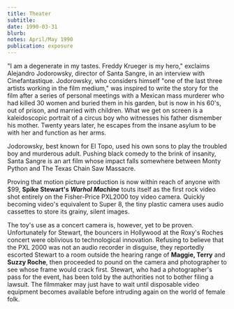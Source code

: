 ```yaml
---
title: Theater
subtitle: 
date: 1990-03-31
blurb: 
notes: April/May 1990
publication: exposure
---
```



"I am a degenerate in my tastes. Freddy Krueger is my hero," exclaims Alejandro Jodorowsky, director of Santa Sangre, in an interview with Cinefantastique. Jodorowsky, who considers himself "one of the last three artists working in the film medium," was inspired to write the story for the film after a series of personal meetings with a Mexican mass murderer who had killed 30 women and buried them in his garden, but is now in his 60's, out of prison, and married with children. What we get on screen is a kaleidoscopic portrait of a circus boy who witnesses his father dismember his mother. Twenty years later, he escapes from the insane asylum to be with her and function as her arms.

Jodorowsky, best known for El Topo, used his own sons to play the troubled boy and murderous adult. Pushing black comedy to the brink of insanity, Santa Sangre is an art film whose impact falls somewhere between Monty Python and The Texas Chain Saw Massacre.

Proving that motion picture production is now within reach of anyone with $99, **Spike Stewart's _Warhol Machine_** touts itself as the first rock video shot entirely on the Fisher-Price PXL2000 toy video camera. Quickly becoming video's equivalent to Super 8, the tiny plastic camera uses audio cassettes to store its grainy, silent images.

The toy's use as a concert camera is, however, yet to be proven. Unfortunately for Stewart, the bouncers in Hollywood at the Roxy's Roches concert were oblivious to technological innovation. Refusing to believe that the PXL 2000 was not an audio recorder in disguise, they reportedly escorted Stewart to a room outside the hearing range of **Maggie, Terry** and **Suzzy Roche**, then proceeded to pound on the camera and photographer to see whose frame would crack first. Stewart, who had a photographer's pass for the event, has been told by the authorities not to bother filing a lawsuit. The filmmaker may just have to wait until disposable video equipment becomes available before intruding again on the world of female folk.

